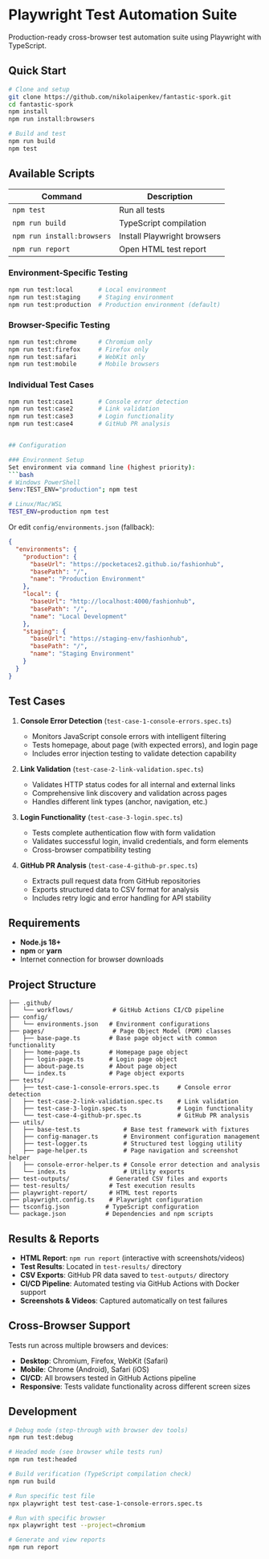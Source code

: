 # Playwright Test Automation Suite

Production-ready cross-browser test automation suite using Playwright with TypeScript.

## Quick Start

```bash
# Clone and setup
git clone https://github.com/nikolaipenkev/fantastic-spork.git
cd fantastic-spork
npm install
npm run install:browsers

# Build and test
npm run build
npm test
```

## Available Scripts

| Command | Description |
|---------|-------------|
| `npm test` | Run all tests |
| `npm run build` | TypeScript compilation |
| `npm run install:browsers` | Install Playwright browsers |
| `npm run report` | Open HTML test report |

### Environment-Specific Testing
```bash
npm run test:local       # Local environment
npm run test:staging     # Staging environment  
npm run test:production  # Production environment (default)
```

### Browser-Specific Testing
```bash
npm run test:chrome      # Chromium only
npm run test:firefox     # Firefox only
npm run test:safari      # WebKit only
npm run test:mobile      # Mobile browsers
```

### Individual Test Cases
```bash
npm run test:case1       # Console error detection
npm run test:case2       # Link validation
npm run test:case3       # Login functionality
npm run test:case4       # GitHub PR analysis


## Configuration

### Environment Setup
Set environment via command line (highest priority):
```bash
# Windows PowerShell
$env:TEST_ENV="production"; npm test

# Linux/Mac/WSL
TEST_ENV=production npm test
```

Or edit `config/environments.json` (fallback):
```json
{
  "environments": {
    "production": {
      "baseUrl": "https://pocketaces2.github.io/fashionhub",
      "basePath": "/",
      "name": "Production Environment"
    },
    "local": {
      "baseUrl": "http://localhost:4000/fashionhub",
      "basePath": "/",
      "name": "Local Development"
    },
    "staging": {
      "baseUrl": "https://staging-env/fashionhub",
      "basePath": "/",
      "name": "Staging Environment"
    }
  }
}
```

## Test Cases

1. **Console Error Detection** (`test-case-1-console-errors.spec.ts`)
   - Monitors JavaScript console errors with intelligent filtering
   - Tests homepage, about page (with expected errors), and login page
   - Includes error injection testing to validate detection capability

2. **Link Validation** (`test-case-2-link-validation.spec.ts`)
   - Validates HTTP status codes for all internal and external links
   - Comprehensive link discovery and validation across pages
   - Handles different link types (anchor, navigation, etc.)

3. **Login Functionality** (`test-case-3-login.spec.ts`)
   - Tests complete authentication flow with form validation
   - Validates successful login, invalid credentials, and form elements
   - Cross-browser compatibility testing

4. **GitHub PR Analysis** (`test-case-4-github-pr.spec.ts`)
   - Extracts pull request data from GitHub repositories
   - Exports structured data to CSV format for analysis
   - Includes retry logic and error handling for API stability

## Requirements

- **Node.js 18+**
- **npm** or **yarn**
- Internet connection for browser downloads

## Project Structure

```
├── .github/
│   └── workflows/           # GitHub Actions CI/CD pipeline
├── config/
│   └── environments.json   # Environment configurations
├── pages/                   # Page Object Model (POM) classes
│   ├── base-page.ts        # Base page object with common functionality
│   ├── home-page.ts        # Homepage page object
│   ├── login-page.ts       # Login page object
│   ├── about-page.ts       # About page object
│   └── index.ts            # Page object exports
├── tests/
│   ├── test-case-1-console-errors.spec.ts     # Console error detection
│   ├── test-case-2-link-validation.spec.ts    # Link validation
│   ├── test-case-3-login.spec.ts              # Login functionality
│   └── test-case-4-github-pr.spec.ts          # GitHub PR analysis
├── utils/
│   ├── base-test.ts            # Base test framework with fixtures
│   ├── config-manager.ts       # Environment configuration management
│   ├── test-logger.ts          # Structured test logging utility
│   ├── page-helper.ts          # Page navigation and screenshot helper
│   ├── console-error-helper.ts # Console error detection and analysis
│   └── index.ts                # Utility exports
├── test-outputs/           # Generated CSV files and exports
├── test-results/           # Test execution results
├── playwright-report/      # HTML test reports
├── playwright.config.ts    # Playwright configuration
├── tsconfig.json          # TypeScript configuration
└── package.json           # Dependencies and npm scripts
```

## Results & Reports

- **HTML Report**: `npm run report` (interactive with screenshots/videos)
- **Test Results**: Located in `test-results/` directory
- **CSV Exports**: GitHub PR data saved to `test-outputs/` directory
- **CI/CD Pipeline**: Automated testing via GitHub Actions with Docker support
- **Screenshots & Videos**: Captured automatically on test failures

## Cross-Browser Support

Tests run across multiple browsers and devices:
- **Desktop**: Chromium, Firefox, WebKit (Safari)
- **Mobile**: Chrome (Android), Safari (iOS)
- **CI/CD**: All browsers tested in GitHub Actions pipeline
- **Responsive**: Tests validate functionality across different screen sizes

## Development

```bash
# Debug mode (step-through with browser dev tools)
npm run test:debug

# Headed mode (see browser while tests run)
npm run test:headed

# Build verification (TypeScript compilation check)
npm run build

# Run specific test file
npx playwright test test-case-1-console-errors.spec.ts

# Run with specific browser
npx playwright test --project=chromium

# Generate and view reports
npm run report
```